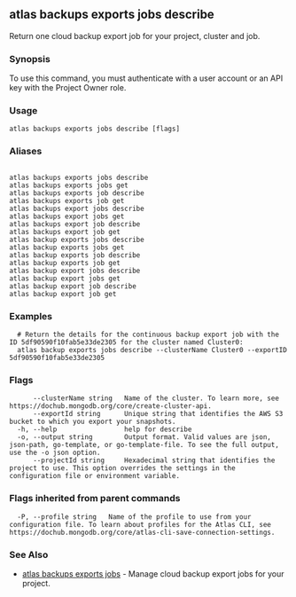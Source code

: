 ## atlas backups exports jobs describe

Return one cloud backup export job for your project, cluster and job.


### Synopsis

To use this command, you must authenticate with a user account or an API key with the Project Owner role.


### Usage
```
atlas backups exports jobs describe [flags]
```

### Aliases
```

atlas backups exports jobs describe
atlas backups exports jobs get
atlas backups exports job describe
atlas backups exports job get
atlas backups export jobs describe
atlas backups export jobs get
atlas backups export job describe
atlas backups export job get
atlas backup exports jobs describe
atlas backup exports jobs get
atlas backup exports job describe
atlas backup exports job get
atlas backup export jobs describe
atlas backup export jobs get
atlas backup export job describe
atlas backup export job get
```

### Examples

```
  # Return the details for the continuous backup export job with the ID 5df90590f10fab5e33de2305 for the cluster named Cluster0:
  atlas backup exports jobs describe --clusterName Cluster0 --exportID 5df90590f10fab5e33de2305
```


### Flags

```
      --clusterName string   Name of the cluster. To learn more, see https://dochub.mongodb.org/core/create-cluster-api.
      --exportId string      Unique string that identifies the AWS S3 bucket to which you export your snapshots.
  -h, --help                 help for describe
  -o, --output string        Output format. Valid values are json, json-path, go-template, or go-template-file. To see the full output, use the -o json option.
      --projectId string     Hexadecimal string that identifies the project to use. This option overrides the settings in the configuration file or environment variable.

```


### Flags inherited from parent commands

```
  -P, --profile string   Name of the profile to use from your configuration file. To learn about profiles for the Atlas CLI, see https://dochub.mongodb.org/core/atlas-cli-save-connection-settings.

```

### See Also


* [atlas backups exports jobs](atlas_backups_exports_jobs.md)	- Manage cloud backup export jobs for your project.



